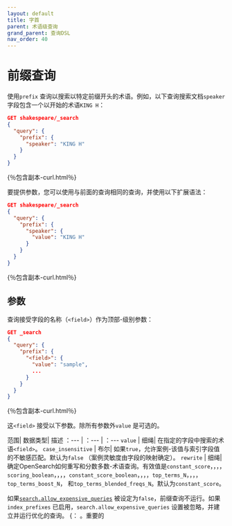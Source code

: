 ```yaml
---
layout: default
title: 字首
parent: 术语级查询
grand_parent: 查询DSL
nav_order: 40
---
```


# 前缀查询

使用`prefix` 查询以搜索以特定前缀开头的术语。例如，以下查询搜索文档`speaker` 字段包含一个以开始的术语`KING H`：

```json
GET shakespeare/_search
{
  "query": {
    "prefix": {
      "speaker": "KING H"
    }
  }
}
```
{％包含副本-curl.html％}

要提供参数，您可以使用与前面的查询相同的查询，并使用以下扩展语法：

```json
GET shakespeare/_search
{
  "query": {
    "prefix": {
      "speaker": {
        "value": "KING H"
      }
    }
  }
}
```
{％包含副本-curl.html％}


## 参数

查询接受字段的名称（`<field>`）作为顶部-级别参数：

```json
GET _search
{
  "query": {
    "prefix": {
      "<field>": {
        "value": "sample",
        ... 
      }
    }
  }
}
```
{％包含副本-curl.html％}

这`<field>` 接受以下参数。除所有参数外`value` 是可选的。

范围| 数据类型| 描述
：--- | ：--- | ：---
`value` | 细绳| 在指定的字段中搜索的术语`<field>`。
`case_insensitive` | 布尔| 如果`true`，允许案例-该值与索引字段值的不敏感匹配。默认为`false` （案例灵敏度由字段的映射确定）。
`rewrite` | 细绳| 确定OpenSearch如何重写和分数多数-术语查询。有效值是`constant_score`，，，，`scoring_boolean`，，，，`constant_score_boolean`，，，，`top_terms_N`，，，，`top_terms_boost_N`， 和`top_terms_blended_freqs_N`。默认为`constant_score`。

如果[`search.allow_expensive_queries`]({{site.url}}{{site.baseurl}}/query-dsl/index/#expensive-queries) 被设定为`false`，前缀查询不运行。如果`index_prefixes` 已启用，`search.allow_expensive_queries` 设置被忽略，并建立并运行优化的查询。
{： 。重要的

